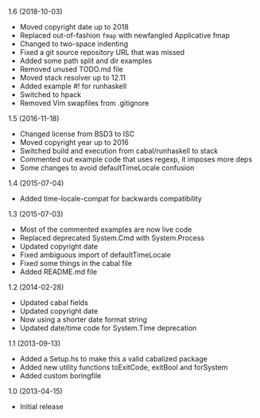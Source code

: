 1.6 (2018-10-03)

  * Moved copyright date up to 2018
  * Replaced out-of-fashion `fmap` with newfangled Applicative fmap
  * Changed to two-space indenting
  * Fixed a git source repository URL that was missed
  * Added some path split and dir examples
  * Removed unused TODO.md file
  * Moved stack resolver up to 12.11
  * Added example #! for runhaskell
  * Switched to hpack
  * Removed Vim swapfiles from .gitignore


1.5 (2016-11-18)

  * Changed license from BSD3 to ISC
  * Moved copyright year up to 2016
  * Switched build and execution from cabal/runhaskell to stack
  * Commented out example code that uses regexp, it imposes more deps
  * Some changes to avoid defaultTimeLocale confusion


1.4 (2015-07-04)

   * Added time-locale-compat for backwards compatibility


1.3 (2015-07-03)

   * Most of the commented examples are now live code
   * Replaced deprecated System.Cmd with System.Process
   * Updated copyright date
   * Fixed ambiguous import of defaultTimeLocale
   * Fixed some things in the cabal file
   * Added README.md file


1.2 (2014-02-28)

   * Updated cabal fields
   * Updated copyright date
   * Now using a shorter date format string
   * Updated date/time code for System.Time deprecation


1.1 (2013-09-13)

   * Added a Setup.hs to make this a valid cabalized package
   * Added new utility functions toExitCode, exitBool and forSystem
   * Added custom boringfile
  

1.0 (2013-04-15)

   * Initial release

